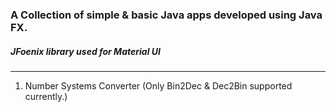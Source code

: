 <h3>A Collection of simple & basic Java apps developed using Java FX.
</h3>
<h5>
JFoenix library used for Material UI
</h5>
<hr>
<ol>
    <li>
        Number Systems Converter (Only Bin2Dec & Dec2Bin supported currently.)
    </li>
</ol>
    
    
    
  